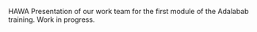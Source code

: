 HAWA
Presentation of our work team for the first module of the Adalabab training.
Work in progress.
